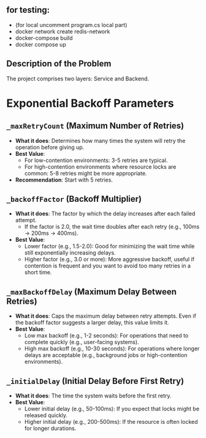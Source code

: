 ## for testing:
* (for local uncomment program.cs local part)
* docker network create redis-network
* docker-compose build
* docker compose up
## Description of the Problem

The project comprises two layers: Service and Backend.


# Exponential Backoff Parameters

## `_maxRetryCount` (Maximum Number of Retries)
- **What it does**: Determines how many times the system will retry the operation before giving up.
- **Best Value**:
  - For low-contention environments: 3-5 retries are typical.
  - For high-contention environments where resource locks are common: 5-8 retries might be more appropriate.
- **Recommendation**: Start with 5 retries.

## `_backoffFactor` (Backoff Multiplier)
- **What it does**: The factor by which the delay increases after each failed attempt. 
  - If the factor is 2.0, the wait time doubles after each retry (e.g., 100ms -> 200ms -> 400ms).
- **Best Value**:
  - Lower factor (e.g., 1.5-2.0): Good for minimizing the wait time while still exponentially increasing delays.
  - Higher factor (e.g., 3.0 or more): More aggressive backoff, useful if contention is frequent and you want to avoid too many retries in a short time.
## `_maxBackoffDelay` (Maximum Delay Between Retries)
- **What it does**: Caps the maximum delay between retry attempts. Even if the backoff factor suggests a larger delay, this value limits it.
- **Best Value**:
  - Low max backoff (e.g., 1-2 seconds): For operations that need to complete quickly (e.g., user-facing systems).
  - High max backoff (e.g., 10-30 seconds): For operations where longer delays are acceptable (e.g., background jobs or high-contention environments).

## `_initialDelay` (Initial Delay Before First Retry)
- **What it does**: The time the system waits before the first retry.
- **Best Value**:
  - Lower initial delay (e.g., 50-100ms): If you expect that locks might be released quickly.
  - Higher initial delay (e.g., 200-500ms): If the resource is often locked for longer durations.

